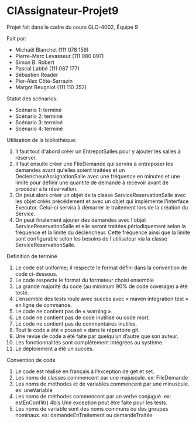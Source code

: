 # ClAssignateur-Projet9
Projet fait dans le cadre du cours GLO-4002,
Équipe 9

Fait par:
* Michaël Blanchet (111 078 159)
* Pierre-Marc Levasseur (111 080 897)
* Simon B. Robert
* Pascal Labbé (111 087 177)
* Sébastien Reader
* Pier-Alex Côté-Sarrazin
* Margot Beugniot (111 110 352)

Statut des scénarios:

* Scénario 1: terminé
* Scénario 2: terminé
* Scénario 3: terminé
* Scénario 4: terminé

Utilisation de la bibliothèque:
 1. Il faut tout d'abord créer un EntrepotSalles pour y ajouter les salles à réserver.
 2. Il faut ensuite créer une FileDemande qui servira à entreposer les demandes avant qu'elles soient traitées et un DeclencheurAssignationSalle avec une fréquence en minutes et une limite pour définir une quantité de demande à recevoir avant de procéder à la réservation.
 3. On peut alors créer un objet de la classe ServiceReservationSalle avec les objet créés précédement et avec un objet qui implémente l'interface Executor. Celui-ci servira à démarrer le traitement lors de la création du Service.
 4. On peut finalement ajouter des demandes avec l'objet ServiceReservationSalle et elle seront traitées périodiquement selon la fréquence et la limite du déclencheur. Cette fréquence ainsi que la limite sont configurable selon les besoins de l'utilisateur via la classe ServiceReservationSalle.

Définition de terminé

 1. Le code est uniforme; il respecte le format défini dans la convention de code ci-dessous.
 2. Le code respecte le format du formateur choisi ensemble
 3. La grande majorité du code (au minimum 90% de code coverage) a été testé.
 4. L’ensemble des tests roule avec succès avec « maven integration test » en ligne de commande.
 5. Le code ne contient pas de « warning ».
 6. Le code ne contient pas de code inutilisé ou code mort.
 7. Le code ne contient pas de commentaires inutiles.
 8. Tout le code a été « poussé » dans le répertoire git.
 9. Une revue de code a été faite par quelqu’un d’autre que son auteur.
10. Les fonctionnalités sont complètement intégrées au système.
11. Le déploiement a été un succès.


Convention de code

1. Le code est réalisé en français à l’exception de get et set.
2. Les noms de classes commencent par une majuscule. ex: FileDemande
3. Les noms de méthodes et de variables commencent par une minuscule. ex: uneVariable
4. Les noms de méthodes commencent par un verbe conjugué. ex: estEnConflit()
4bis.Une exception peut être faite pour les tests.
5. Les noms de variable sont des noms communs ou des groupes nominaux. ex: demandeEnTraitement ou demandeTraitée

